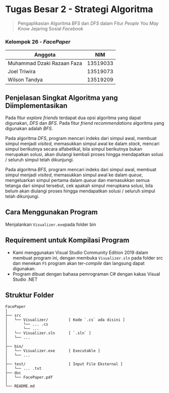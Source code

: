 # Tugas Besar 2 - Strategi Algoritma
>  Pengaplikasian Algoritma *BFS* dan *DFS* dalam Fitur *People You May Know* Jejaring Sosial *Facebook*

### Kelompok 26 - *FacePaper*
| Anggota | NIM |
| --- | --- |
|Muhammad Dzaki Razaan Faza | 13519033 |	
|Joel Triwira| 13519073 |	
|Wilson Tandya | 13519209 |

## Penjelasan Singkat Algoritma yang Diimplementasikan
Pada fitur *explore friends* terdapat dua opsi algoritma yang dapat digunakan, *DFS* dan *BFS*. Pada fitur *friend recommendations* algoritma yang digunakan adalah *BFS*.

Pada algoritma *DFS*, program mencari indeks dari simpul awal, membuat simpul menjadi *visited*, memasukkan simpul awal ke dalam *stack*, mencari simpul berikutnya secara alfabetikal, bila simpul berikutnya bukan merupakan solusi, akan diulangi kembali proses hingga mendapatkan solusi / seluruh simpul telah dikunjungi.

Pada algoritma *BFS*, program mencari indeks dari simpul awal, membuat simpul menjadi *visited*, memasukkan simpul awal ke dalam *queue*, mengeluarkan simpul pertama dalam *queue* dan memasukkan semua tetanga dari simpul tersebut, cek apakah simpul merupkana solusi, bila belum akan diulangi proses hingga mendapatkan solusi / seluruh simpul telah dikunjungi.

## Cara Menggunakan Program
Menjalankan `Visualizer.exe`pada folder bin

## Requirement untuk Kompilasi Program
* Kami menggunakan Visual Studio Community Edition 2019 dalam membuat program ini, dengan membuka `Visualizer.sln` pada folder src dan menekan `F5` program akan ter-*compile* dan langsung dapat digunakan.
* Program dibuat dengan bahasa pemrograman C# dengan kakas Visual Studio .NET
## Struktur Folder
```
FacePaper
│
├── src
│   └── Visualizer/         [ Kode `.cs` ada disini ]
│       └── ... .cs
│       └── ... 
│   └── Visualizer.sln      [ `.sln` ]
│   └── ...
│
├── bin/                    
│   └── Visualizer.exe      [ Executable ]
│   └── ...
│
├── test/                   [ Input File Eksternal ]
│   └── ... .txt
├── doc
│   └── FacePaper.pdf
│
└── README.md
```
